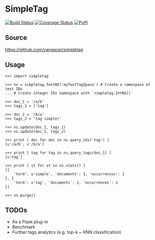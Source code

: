 # SimpleTag

[![Build Status](https://travis-ci.org/yangacer/simpletag.svg?branch=master)](https://travis-ci.org/yangacer/simpletag)
[![Coverage Status](https://coveralls.io/repos/yangacer/simpletag/badge.svg?branch=master&service=github)](https://coveralls.io/github/yangacer/simpletag?branch=master)
[![PyPi](https://img.shields.io/pypi/v/simpletag.svg)](https://pypi.python.org/pypi/simpletag)

## Source

https://github.com/yangacer/simpletag

## Usage

```
>>> import simpletag

>>> ns = simpletag.TextNS('myTextTagSpace') # Create a namespace of text IDs
... # Create integer IDs namespace with `simpletag.IntNS()`

>>> doc_1 = '/a/b'
>>> tags_1 = ['tag']

>>> doc_2 = '/b/a'
>>> tags_2 = 'tag simple!'

>>> ns.update(doc_1, tags_1)
>>> ns.update(doc_2, tags_2)

>>> print [ doc for doc in ns.query_ids('tag') ]
[u'/a/b', u'/b/a']

>>> print [ tag for tag in ns.query_tags(doc_1) ]
[u'tag']

>>> print [ st for st in ns.stats() ]
[{
    'term': u'simple', 'documents': 1, 'occurrences': 1
}, {
    'term': u'tag', 'documents': 2, 'occurrences': 2
}]

>>> ns.purge()
```

## TODOs

- As a Flask plug-in
- Benchmark
- Further tags analytics (e.g. top-k ~ KNN classification)

